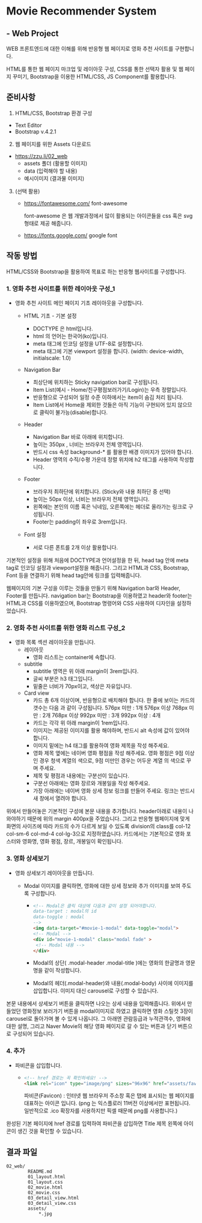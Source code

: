 # Movie Recommender System

## - Web Project

WEB 프론트엔드에 대한 이해를 위해 반응형 웹 페이지로 영화 추천 사이트를 구현합니다.

HTML를 통한 웹 페이지 마크업 및 레이아웃 구성, CSS를 통한 선택자 활용 및 웹 페이지 꾸미기, Bootstrap을 이용한 HTML/CSS, JS Component를 활용합니다.

## 준비사항

1. HTML/CSS, Bootstrap 환경 구성

  - Text Editor
  - Bootstrap v.4.2.1

2. 웹 페이지를 위한 Assets 다운로드

  - https://zzu.li/02_web
    - assets 폴더 (활용할 이미지)
    - data (입력해야 할 내용)
    - 예시이미지 (결과물 이미지)

3. (선택 활용) 

   - https://fontawesome.com/ font-awesome

     font-awesome 은 웹 개발과정에서 많이 활용되는 아이콘들을 css 혹은 svg 형태로 제공 해줍니다.

   - https://fonts.google.com/ google font

## 작동 방법

HTML/CSS와 Bootstrap을 활용하여 목표로 하는 반응형 웹사이트를 구성합니다.

### 1. 영화 추천 사이트를 위한 레이아웃 구성_1

- 영화 추천 사이트 메인 페이지 기초 레이아웃을 구성합니다.

  - HTML 기초 - 기본 설정
    - DOCTYPE 은 html입니다.
    - html 의 언어는 한국어(ko)입니다.
    - meta 태그에 인코딩 설정을 UTF-8로 설정합니다.
    - meta 태그에 기본 viewport 설정을 합니다. (width: device-width, initialscale: 1.0)

  - Navigation Bar
    - 최상단에 위치하는 Sticky navigation bar로 구성됩니다.
    - Item List(예시 - Home/친구평점보러가기/Login)는 우측 정렬입니다.
    - 반응형으로 구성되어 일정 수준 이하에서는 item이 숨김 처리 됩니다.
    - Item List에서 Home을 제외한 것들은 아직 기능이 구현되어 있지 않으므로 클릭이 불가능(disable)합니다.
  - Header
    - Navigation Bar 바로 아래에 위치합니다.
    - 높이는 350px , 너비는 브라우저 전체 영역입니다.
    - 반드시 css 속성 background-* 를 활용한 배경 이미지가 있어야 합니다.
    - Header 영역의 수직/수평 가운데 정렬 위치에 h2 태그를 사용하여 작성합니다.
  - Footer
    - 브라우저 최하단에 위치합니다. (Sticky와 내용 최하단 중 선택)
    - 높이는 50px 이상, 너비는 브라우저 전체 영역입니다.
    - 왼쪽에는 본인의 이름 혹은 닉네임, 오른쪽에는 헤더로 올라가는 링크로 구성됩니다.
    - Footer는 padding이 좌우로 3rem입니다.

  - Font 설정
    - 서로 다른 폰트를 2개 이상 활용합니다.

기본적인 설정을 위해 처음에 DOCTYPE과 언어설정을 한 뒤, head tag 안에 meta tag로 인코딩 설정과 viewport설정을 해줍니다. 그리고 HTML과 CSS, Bootstrap, Font 등을 연결하기 위해 head tag안에 링크를 입력해줍니다. 

웹페이지의 기본 구성을 이루는 것들을 만들기 위해 Navigation bar와 Header, Footer를 만듭니다.  navigation bar는 Bootstrap을 이용하였고 header와 footer는 HTML과 CSS를 이용하였으며, Bootstrap 명령어와 CSS 사용하여 디자인을 설정하었습니다.

### 2. 영화 추천 사이트를 위한 영화 리스트 구성_2

- 영화 목록 섹션 레이아웃을 만듭니다.
  - 레이아웃
    - 영화 리스트는 container에 속합니다.
  - subtitle
    - subtitle 영역은 위 아래 margin이 3rem입니다.
    - 글씨 부분은 h3 태그입니다.
    - 밑줄은 너비가 70px이고, 색상은 자유입니다.
  - Card view
    - 카드 총 6개 이상이며, 반응형으로 배치해야 합니다. 한 줄에 보이는 카드의 갯수는 다음
      과 같이 구성됩니다.
      576px 미만 : 1개
      576px 이상 768px 미만 : 2개
      768px 이상 992px 미만 : 3개
      992px 이상 : 4개
    - 카드는 각각 위 아래 margin이 1rem입니다.
    - 이미지는 제공된 이미지를 활용 해야하며, 반드시 alt 속성에 값이 있어야 합니다.
    - 이미지 밑에는 h4 태그를 활용하여 영화 제목을 작성 해주세요.
    - 영화 제목 옆에는 네이버 영화 평점을 작성 해주세요.
      영화 평점은 9점 이상인 경우 청색 계열의 색으로, 9점 미만인 경우는 어두운 계열
      의 색으로 꾸며 주세요.
    - 제목 및 평점과 내용에는 구분선이 있습니다.
    - 구분선 아래에는 영화 장르와 개봉일을 작성 해주세요.
    - 가장 아래에는 네이버 영화 상세 정보 링크를 만들어 주세요. 링크는 반드시 새 창에서 열려야 합니다.

위에서 만들어놓은 기본적인 구성에 본문 내용을 추가합니다. header아래로 내용이 나와야하기 때문에 위의 margin 400px을 주었습니다. 그리고 반응형 웹페이지에 맞게 화면의 사이즈에 따라 카드의 수가 다르게 보일 수 있도록 division의 class를 col-12 col-sm-6 col-md-4 col-lg-3으로 지정하였습니다.  카드에서는 기본적으로 영화 포스터와 영화명, 영화 평점, 장르, 개봉일이 확인됩니다.

### 3. 영화 상세보기

- 영화 상세보기 레이아웃을 만듭니다.

  - Modal 이미지를 클릭하면, 영화에 대한 상세 정보와 추가 이미지를 보여 주도록 구성합니다.

    - ```html
      <!-- Modal은 클릭 대상에 다음과 같이 설정 되어야합니다.
      data-target : modal의 id
      data-toggle : modal
      -->
      <img data-target="#movie-1-modal" data-toggle="modal">
      <!-- Modal -->
      <div id="movie-1-modal" class="modal fade" >
       <!-- Modal 내용 -->
      </div>
      ```

    - Modal의 상단( .modal-header .modal-title )에는 영화의 한글명과 영문명을 같이
      작성합니다.

    - Modal의 헤더(.modal-header)와 내용(.modal-body) 사이에 이미지를 삽입합니다.
      이미지 대신 carousel로 구성할 수 있습니다.

본문 내용에서 상세보기 버튼을 클릭하면 나오는 상세 내용을 입력해줍니다. 위에서 만들었던 영화정보 보러가기 버튼을 modal이미지로 하였고 클릭하면 영화 스틸컷 3장이 carousel로 돌아가며 볼 수 있게 나옵니다.  그 아래엔 관람등급과 누적관객수, 영화에 대한 설명, 그리고 Naver Movie의 해당 영화 페이지로 갈 수 있는 버튼과 닫기 버튼으로 구성되어 있습니다. 

### 4. 추가

- 파비콘을 삽입합니다.

  - ```html
    <!-- href 경로는 꼭 확인하세요! -->
    <link rel="icon" type="image/png" sizes="96x96" href="assets/favicon96x96.png">
    ```

    파비콘(Favicon) : 인터넷 웹 브라우저 주소창 혹은 탭에 표시되는 웹 페이지를 대표하는 아이콘 입니다. (png 는 익스플로러 11버전 이상에서만 표현됩니다. 일반적으로 .ico 확장자를 사용하지만 픽셀 때문에 png를 사용합니다.)

완성된 기본 페이지에 href 경로를 입력하여 파비콘을 삽입하면 Title 제목 왼쪽에 아이콘이 생긴 것을 확인할 수 있습니다.

## 결과 파일

```
02_web/
		README.md
		01_layout.html
		01_layout.css
		02_movie.html
		02_movie.css
		03_detail_view.html
		03_detail_view.css
		assets/
			*.jpg
```

